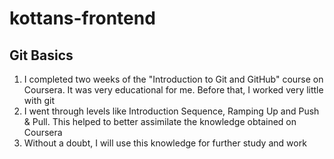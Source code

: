 # kottans-frontend
## Git Basics
1. I completed two weeks of the "Introduction to Git and GitHub" course on Coursera. It was very educational for me. Before that, I worked very little with git
1. I went through levels like Introduction Sequence, Ramping Up and Push & Pull. This helped to better assimilate the knowledge obtained on Coursera
1. Without a doubt, I will use this knowledge for further study and work
